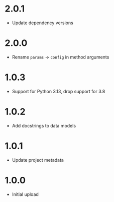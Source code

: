 # 2.0.1
- Update dependency versions

# 2.0.0
- Rename `params` -> `config` in method arguments

# 1.0.3
- Support for Python 3.13, drop support for 3.8

# 1.0.2
- Add docstrings to data models

# 1.0.1
- Update project metadata

# 1.0.0
- Initial upload
